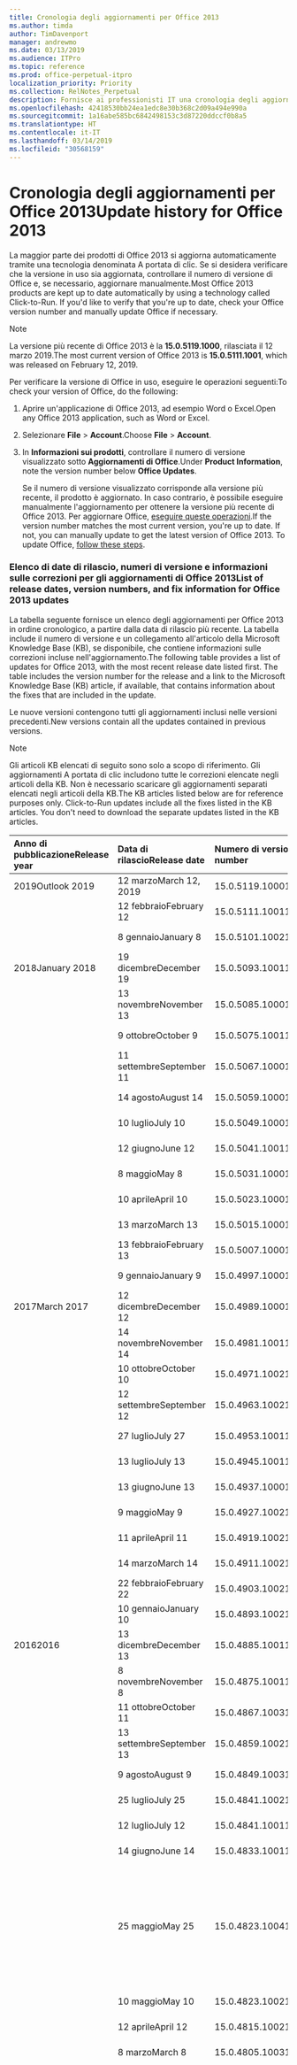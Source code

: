 ```yaml
---
title: Cronologia degli aggiornamenti per Office 2013
ms.author: timda
author: TimDavenport
manager: andrewmo
ms.date: 03/13/2019
ms.audience: ITPro
ms.topic: reference
ms.prod: office-perpetual-itpro
localization_priority: Priority
ms.collection: RelNotes_Perpetual
description: Fornisce ai professionisti IT una cronologia degli aggiornamenti per le versioni con licenza perpetua di Office 2013 che utilizzano A portata di clic.
ms.openlocfilehash: 42418530bb24ea1edc8e30b368c2d09a494e990a
ms.sourcegitcommit: 1a16abe585bc6842498153c3d87220ddccf0b8a5
ms.translationtype: HT
ms.contentlocale: it-IT
ms.lasthandoff: 03/14/2019
ms.locfileid: "30568159"
---
```

# <a name="update-history-for-office-2013"></a><span data-ttu-id="48ed2-103">Cronologia degli aggiornamenti per Office 2013</span><span class="sxs-lookup"><span data-stu-id="48ed2-103">Update history for Office 2013</span></span>

<span data-ttu-id="48ed2-p101">La maggior parte dei prodotti di Office 2013 si aggiorna automaticamente tramite una tecnologia denominata A portata di clic. Se si desidera verificare che la versione in uso sia aggiornata, controllare il numero di versione di Office e, se necessario, aggiornare manualmente.</span><span class="sxs-lookup"><span data-stu-id="48ed2-p101">Most Office 2013 products are kept up to date automatically by using a technology called Click-to-Run. If you'd like to verify that you're up to date, check your Office version number and manually update Office if necessary.</span></span>
  
> [!NOTE]
> <span data-ttu-id="48ed2-106">La versione più recente di Office 2013 è la **15.0.5119.1000**, rilasciata il 12 marzo 2019.</span><span class="sxs-lookup"><span data-stu-id="48ed2-106">The most current version of Office 2013 is **15.0.5111.1001**, which was released on February 12, 2019.</span></span> 
  
<span data-ttu-id="48ed2-107">Per verificare la versione di Office in uso, eseguire le operazioni seguenti:</span><span class="sxs-lookup"><span data-stu-id="48ed2-107">To check your version of Office, do the following:</span></span>
  
1. <span data-ttu-id="48ed2-108">Aprire un'applicazione di Office 2013, ad esempio Word o Excel.</span><span class="sxs-lookup"><span data-stu-id="48ed2-108">Open any Office 2013 application, such as Word or Excel.</span></span>
    
2. <span data-ttu-id="48ed2-109">Selezionare **File** > **Account**.</span><span class="sxs-lookup"><span data-stu-id="48ed2-109">Choose **File** > **Account**.</span></span>
    
3. <span data-ttu-id="48ed2-110">In **Informazioni sui prodotti**, controllare il numero di versione visualizzato sotto **Aggiornamenti di Office**.</span><span class="sxs-lookup"><span data-stu-id="48ed2-110">Under **Product Information**, note the version number below **Office Updates**.</span></span>
    
    <span data-ttu-id="48ed2-p102">Se il numero di versione visualizzato corrisponde alla versione più recente, il prodotto è aggiornato. In caso contrario, è possibile eseguire manualmente l'aggiornamento per ottenere la versione più recente di Office 2013. Per aggiornare Office, [eseguire queste operazioni](https://support.office.com/article/2ab296f3-7f03-43a2-8e50-46de917611c5#ID0EAABAAA=Office_2013).</span><span class="sxs-lookup"><span data-stu-id="48ed2-p102">If the version number matches the most current version, you're up to date. If not, you can manually update to get the latest version of Office 2013. To update Office, [follow these steps](https://support.office.com/article/2ab296f3-7f03-43a2-8e50-46de917611c5#ID0EAABAAA=Office_2013).</span></span>
    
### <a name="list-of-release-dates-version-numbers-and-fix-information-for-office-2013-updates"></a><span data-ttu-id="48ed2-114">Elenco di date di rilascio, numeri di versione e informazioni sulle correzioni per gli aggiornamenti di Office 2013</span><span class="sxs-lookup"><span data-stu-id="48ed2-114">List of release dates, version numbers, and fix information for Office 2013 updates</span></span>

<span data-ttu-id="48ed2-p103">La tabella seguente fornisce un elenco degli aggiornamenti per Office 2013 in ordine cronologico, a partire dalla data di rilascio più recente. La tabella include il numero di versione e un collegamento all'articolo della Microsoft Knowledge Base (KB), se disponibile, che contiene informazioni sulle correzioni incluse nell'aggiornamento.</span><span class="sxs-lookup"><span data-stu-id="48ed2-p103">The following table provides a list of updates for Office 2013, with the most recent release date listed first. The table includes the version number for the release and a link to the Microsoft Knowledge Base (KB) article, if available, that contains information about the fixes that are included in the update.</span></span>
  
<span data-ttu-id="48ed2-117">Le nuove versioni contengono tutti gli aggiornamenti inclusi nelle versioni precedenti.</span><span class="sxs-lookup"><span data-stu-id="48ed2-117">New versions contain all the updates contained in previous versions.</span></span>

> [!NOTE]
> <span data-ttu-id="48ed2-p104">Gli articoli KB elencati di seguito sono solo a scopo di riferimento. Gli aggiornamenti A portata di clic includono tutte le correzioni elencate negli articoli della KB. Non è necessario scaricare gli aggiornamenti separati elencati negli articoli della KB.</span><span class="sxs-lookup"><span data-stu-id="48ed2-p104">The KB articles listed below are for reference purposes only. Click-to-Run updates include all the fixes listed in the KB articles. You don't need to download the separate updates listed in the KB articles.</span></span>

  
|<span data-ttu-id="48ed2-121">**Anno di pubblicazione**</span><span class="sxs-lookup"><span data-stu-id="48ed2-121">**Release year**</span></span>|<span data-ttu-id="48ed2-122">**Data di rilascio**</span><span class="sxs-lookup"><span data-stu-id="48ed2-122">**Release date**</span></span>|<span data-ttu-id="48ed2-123">**Numero di versione**</span><span class="sxs-lookup"><span data-stu-id="48ed2-123">**Version number**</span></span>|<span data-ttu-id="48ed2-124">**Ulteriori informazioni**</span><span class="sxs-lookup"><span data-stu-id="48ed2-124">**More information**</span></span>|
|:-----|:-----|:-----|:-----|
|<span data-ttu-id="48ed2-125">2019</span><span class="sxs-lookup"><span data-stu-id="48ed2-125">Outlook 2019</span></span>|<span data-ttu-id="48ed2-126">12 marzo</span><span class="sxs-lookup"><span data-stu-id="48ed2-126">March 12, 2019</span></span>   |<span data-ttu-id="48ed2-127">15.0.5119.1000</span><span class="sxs-lookup"><span data-stu-id="48ed2-127">15.0.5119.1000</span></span>   |[<span data-ttu-id="48ed2-128">KB 4491754</span><span class="sxs-lookup"><span data-stu-id="48ed2-128">KB 4491754</span></span>](https://support.microsoft.com/it-IT/help/4491754)  |
||<span data-ttu-id="48ed2-129">12 febbraio</span><span class="sxs-lookup"><span data-stu-id="48ed2-129">February 12</span></span>   |<span data-ttu-id="48ed2-130">15.0.5111.1001</span><span class="sxs-lookup"><span data-stu-id="48ed2-130">15.0.5111.1001</span></span>   |[<span data-ttu-id="48ed2-131">KB 4488446</span><span class="sxs-lookup"><span data-stu-id="48ed2-131">KB 4488446</span></span>](https://support.microsoft.com/it-IT/help/4488446)  |
||<span data-ttu-id="48ed2-132">8 gennaio</span><span class="sxs-lookup"><span data-stu-id="48ed2-132">January 8</span></span>   |<span data-ttu-id="48ed2-133">15.0.5101.1002</span><span class="sxs-lookup"><span data-stu-id="48ed2-133">15.0.5101.1002</span></span>   |[<span data-ttu-id="48ed2-134">KB 4484800</span><span class="sxs-lookup"><span data-stu-id="48ed2-134">KB 4484800</span></span>](https://support.microsoft.com/it-IT/help/4484800)  |
|<span data-ttu-id="48ed2-135">2018</span><span class="sxs-lookup"><span data-stu-id="48ed2-135">January 2018</span></span>|<span data-ttu-id="48ed2-136">19 dicembre</span><span class="sxs-lookup"><span data-stu-id="48ed2-136">December 19</span></span>   |<span data-ttu-id="48ed2-137">15.0.5093.1001</span><span class="sxs-lookup"><span data-stu-id="48ed2-137">15.0.5093.1001</span></span>   |[<span data-ttu-id="48ed2-138">KB 4477615</span><span class="sxs-lookup"><span data-stu-id="48ed2-138">KB 4477615</span></span>](https://support.microsoft.com/it-IT/help/4477615)  |
||<span data-ttu-id="48ed2-139">13 novembre</span><span class="sxs-lookup"><span data-stu-id="48ed2-139">November 13</span></span>   |<span data-ttu-id="48ed2-140">15.0.5085.1000</span><span class="sxs-lookup"><span data-stu-id="48ed2-140">15.0.5085.1000</span></span>   |[<span data-ttu-id="48ed2-141">KB 4469617</span><span class="sxs-lookup"><span data-stu-id="48ed2-141">KB 4469617</span></span>](https://support.microsoft.com/it-IT/help/4469617)  |
||<span data-ttu-id="48ed2-142">9 ottobre</span><span class="sxs-lookup"><span data-stu-id="48ed2-142">October 9</span></span>   |<span data-ttu-id="48ed2-143">15.0.5075.1001</span><span class="sxs-lookup"><span data-stu-id="48ed2-143">15.0.5075.1001</span></span>   |[<span data-ttu-id="48ed2-144">KB 4464656</span><span class="sxs-lookup"><span data-stu-id="48ed2-144">KB 4464656</span></span>](https://support.microsoft.com/it-IT/help/4464656)  |
| |<span data-ttu-id="48ed2-145">11 settembre</span><span class="sxs-lookup"><span data-stu-id="48ed2-145">September 11</span></span>   |<span data-ttu-id="48ed2-146">15.0.5067.1000</span><span class="sxs-lookup"><span data-stu-id="48ed2-146">15.0.5067.1000</span></span>   |[<span data-ttu-id="48ed2-147">KB 4459402</span><span class="sxs-lookup"><span data-stu-id="48ed2-147">KB 4459402</span></span>](https://support.microsoft.com/it-IT/help/4459402)  |
||<span data-ttu-id="48ed2-148">14 agosto</span><span class="sxs-lookup"><span data-stu-id="48ed2-148">August 14</span></span>   |<span data-ttu-id="48ed2-149">15.0.5059.1000</span><span class="sxs-lookup"><span data-stu-id="48ed2-149">15.0.5059.1000</span></span>   |[<span data-ttu-id="48ed2-150">KB 4346823</span><span class="sxs-lookup"><span data-stu-id="48ed2-150">KB 4346823</span></span>](https://support.microsoft.com/it-IT/help/4346823)  |
||<span data-ttu-id="48ed2-151">10 luglio</span><span class="sxs-lookup"><span data-stu-id="48ed2-151">July 10</span></span>   |<span data-ttu-id="48ed2-152">15.0.5049.1000</span><span class="sxs-lookup"><span data-stu-id="48ed2-152">15.0.5049.1000</span></span>   |[<span data-ttu-id="48ed2-153">KB 4340798</span><span class="sxs-lookup"><span data-stu-id="48ed2-153">KB 4340798</span></span>](https://support.microsoft.com/it-IT/help/4340798)  |
||<span data-ttu-id="48ed2-154">12 giugno</span><span class="sxs-lookup"><span data-stu-id="48ed2-154">June 12</span></span>   |<span data-ttu-id="48ed2-155">15.0.5041.1001</span><span class="sxs-lookup"><span data-stu-id="48ed2-155">15.0.5041.1001</span></span>   |[<span data-ttu-id="48ed2-156">KB 4299875</span><span class="sxs-lookup"><span data-stu-id="48ed2-156">KB 4299875</span></span>](https://support.microsoft.com/it-IT/help/4299875)  |
||<span data-ttu-id="48ed2-157">8 maggio</span><span class="sxs-lookup"><span data-stu-id="48ed2-157">May 8</span></span>   |<span data-ttu-id="48ed2-158">15.0.5031.1000</span><span class="sxs-lookup"><span data-stu-id="48ed2-158">15.0.5031.1000</span></span>   |[<span data-ttu-id="48ed2-159">KB 4133083</span><span class="sxs-lookup"><span data-stu-id="48ed2-159">KB 4133083</span></span>](https://support.microsoft.com/it-IT/help/4133083)  |
||<span data-ttu-id="48ed2-160">10 aprile</span><span class="sxs-lookup"><span data-stu-id="48ed2-160">April 10</span></span>   |<span data-ttu-id="48ed2-161">15.0.5023.1000</span><span class="sxs-lookup"><span data-stu-id="48ed2-161">15.0.5023.1000</span></span>   |[<span data-ttu-id="48ed2-162">KB 4098622</span><span class="sxs-lookup"><span data-stu-id="48ed2-162">KB 4098622</span></span>](https://support.microsoft.com/it-IT/help/4098622)  |
||<span data-ttu-id="48ed2-163">13 marzo</span><span class="sxs-lookup"><span data-stu-id="48ed2-163">March 13</span></span>   |<span data-ttu-id="48ed2-164">15.0.5015.1000</span><span class="sxs-lookup"><span data-stu-id="48ed2-164">15.0.5015.1000</span></span>   |[<span data-ttu-id="48ed2-165">KB 4090988</span><span class="sxs-lookup"><span data-stu-id="48ed2-165">KB 4090988</span></span>](https://support.microsoft.com/it-IT/help/4090988)  |
||<span data-ttu-id="48ed2-166">13 febbraio</span><span class="sxs-lookup"><span data-stu-id="48ed2-166">February 13</span></span>   |<span data-ttu-id="48ed2-167">15.0.5007.1000</span><span class="sxs-lookup"><span data-stu-id="48ed2-167">15.0.5007.1000</span></span>   |[<span data-ttu-id="48ed2-168">KB 4077965</span><span class="sxs-lookup"><span data-stu-id="48ed2-168">KB 4077965</span></span>](https://support.microsoft.com/help/4077965)  |
||<span data-ttu-id="48ed2-169">9 gennaio</span><span class="sxs-lookup"><span data-stu-id="48ed2-169">January 9</span></span>   |<span data-ttu-id="48ed2-170">15.0.4997.1000</span><span class="sxs-lookup"><span data-stu-id="48ed2-170">15.0.4997.1000</span></span>   |[<span data-ttu-id="48ed2-171">KB 4058103</span><span class="sxs-lookup"><span data-stu-id="48ed2-171">KB 4058103</span></span>](https://support.microsoft.com/help/4058103)  |
|<span data-ttu-id="48ed2-172">2017</span><span class="sxs-lookup"><span data-stu-id="48ed2-172">March 2017</span></span>   |<span data-ttu-id="48ed2-173">12 dicembre</span><span class="sxs-lookup"><span data-stu-id="48ed2-173">December 12</span></span>   |<span data-ttu-id="48ed2-174">15.0.4989.1000</span><span class="sxs-lookup"><span data-stu-id="48ed2-174">15.0.4989.1000</span></span>   |[<span data-ttu-id="48ed2-175">KB 4055454</span><span class="sxs-lookup"><span data-stu-id="48ed2-175">KB 4055454</span></span>](https://support.microsoft.com/help/4055454)  |
||<span data-ttu-id="48ed2-176">14 novembre</span><span class="sxs-lookup"><span data-stu-id="48ed2-176">November 14</span></span>   |<span data-ttu-id="48ed2-177">15.0.4981.1001</span><span class="sxs-lookup"><span data-stu-id="48ed2-177">15.0.4981.1001</span></span>   |[<span data-ttu-id="48ed2-178">KB 4051890</span><span class="sxs-lookup"><span data-stu-id="48ed2-178">KB 4051890</span></span>](https://support.microsoft.com/help/4051890)  |
||<span data-ttu-id="48ed2-179">10 ottobre</span><span class="sxs-lookup"><span data-stu-id="48ed2-179">October 10</span></span>   |<span data-ttu-id="48ed2-180">15.0.4971.1002</span><span class="sxs-lookup"><span data-stu-id="48ed2-180">15.0.4971.1002</span></span>   |[<span data-ttu-id="48ed2-181">KB 4043461</span><span class="sxs-lookup"><span data-stu-id="48ed2-181">KB 4043461</span></span>](https://support.microsoft.com/help/4043461)  |
||<span data-ttu-id="48ed2-182">12 settembre</span><span class="sxs-lookup"><span data-stu-id="48ed2-182">September 12</span></span>   |<span data-ttu-id="48ed2-183">15.0.4963.1002</span><span class="sxs-lookup"><span data-stu-id="48ed2-183">15.0.4963.1002</span></span>   |[<span data-ttu-id="48ed2-184">KB 4040279</span><span class="sxs-lookup"><span data-stu-id="48ed2-184">KB 4040279</span></span>](https://support.microsoft.com/help/4040279)  |
||<span data-ttu-id="48ed2-185">27 luglio</span><span class="sxs-lookup"><span data-stu-id="48ed2-185">July 27</span></span>   |<span data-ttu-id="48ed2-186">15.0.4953.1001</span><span class="sxs-lookup"><span data-stu-id="48ed2-186">15.0.4953.1001</span></span>   |[<span data-ttu-id="48ed2-187">KB 4036121</span><span class="sxs-lookup"><span data-stu-id="48ed2-187">KB 4036121</span></span>](https://support.microsoft.com/help/4036121)  |
||<span data-ttu-id="48ed2-188">13 luglio</span><span class="sxs-lookup"><span data-stu-id="48ed2-188">July 13</span></span>   |<span data-ttu-id="48ed2-189">15.0.4945.1001</span><span class="sxs-lookup"><span data-stu-id="48ed2-189">15.0.4945.1001</span></span>   |[<span data-ttu-id="48ed2-190">KB 4033107</span><span class="sxs-lookup"><span data-stu-id="48ed2-190">KB 4033107</span></span>](https://support.microsoft.com/help/4033107)  |
||<span data-ttu-id="48ed2-191">13 giugno</span><span class="sxs-lookup"><span data-stu-id="48ed2-191">June 13</span></span>   |<span data-ttu-id="48ed2-192">15.0.4937.1000</span><span class="sxs-lookup"><span data-stu-id="48ed2-192">15.0.4937.1000</span></span>   |[<span data-ttu-id="48ed2-193">KB 4023935</span><span class="sxs-lookup"><span data-stu-id="48ed2-193">KB 4023935</span></span>](https://support.microsoft.com/help/4023935)  |
||<span data-ttu-id="48ed2-194">9 maggio</span><span class="sxs-lookup"><span data-stu-id="48ed2-194">May 9</span></span>   |<span data-ttu-id="48ed2-195">15.0.4927.1002</span><span class="sxs-lookup"><span data-stu-id="48ed2-195">15.0.4927.1002</span></span>   |[<span data-ttu-id="48ed2-196">KB 4020152</span><span class="sxs-lookup"><span data-stu-id="48ed2-196">KB 4020152</span></span>](https://support.microsoft.com/help/4020152)  |
||<span data-ttu-id="48ed2-197">11 aprile</span><span class="sxs-lookup"><span data-stu-id="48ed2-197">April 11</span></span>   |<span data-ttu-id="48ed2-198">15.0.4919.1002</span><span class="sxs-lookup"><span data-stu-id="48ed2-198">15.0.4919.1002</span></span>   |[<span data-ttu-id="48ed2-199">KB 4016803</span><span class="sxs-lookup"><span data-stu-id="48ed2-199">KB 4016803</span></span>](https://support.microsoft.com/help/4016803)  |
||<span data-ttu-id="48ed2-200">14 marzo</span><span class="sxs-lookup"><span data-stu-id="48ed2-200">March 14</span></span>   |<span data-ttu-id="48ed2-201">15.0.4911.1002</span><span class="sxs-lookup"><span data-stu-id="48ed2-201">15.0.4911.1002</span></span>   |[<span data-ttu-id="48ed2-202">KB 4013886</span><span class="sxs-lookup"><span data-stu-id="48ed2-202">KB 4013886</span></span>](https://support.microsoft.com/help/4013886)  |
||<span data-ttu-id="48ed2-203">22 febbraio</span><span class="sxs-lookup"><span data-stu-id="48ed2-203">February 22</span></span>   |<span data-ttu-id="48ed2-204">15.0.4903.1002</span><span class="sxs-lookup"><span data-stu-id="48ed2-204">15.0.4903.1002</span></span>   |[<span data-ttu-id="48ed2-205">KB 4010765</span><span class="sxs-lookup"><span data-stu-id="48ed2-205">KB 4010765</span></span>](https://support.microsoft.com/help/4010765)  |
||<span data-ttu-id="48ed2-206">10 gennaio</span><span class="sxs-lookup"><span data-stu-id="48ed2-206">January 10</span></span>   |<span data-ttu-id="48ed2-207">15.0.4893.1002</span><span class="sxs-lookup"><span data-stu-id="48ed2-207">15.0.4893.1002</span></span>   |[<span data-ttu-id="48ed2-208">KB 3214449</span><span class="sxs-lookup"><span data-stu-id="48ed2-208">KB 3214449</span></span>](https://support.microsoft.com/it-IT/kb/3214449)  |
|<span data-ttu-id="48ed2-209">2016</span><span class="sxs-lookup"><span data-stu-id="48ed2-209">2016</span></span>   |<span data-ttu-id="48ed2-210">13 dicembre</span><span class="sxs-lookup"><span data-stu-id="48ed2-210">December 13</span></span>   |<span data-ttu-id="48ed2-211">15.0.4885.1001</span><span class="sxs-lookup"><span data-stu-id="48ed2-211">15.0.4885.1001</span></span>   |[<span data-ttu-id="48ed2-212">KB 3208595</span><span class="sxs-lookup"><span data-stu-id="48ed2-212">KB 3208595</span></span>](https://support.microsoft.com/it-IT/kb/3208595)  |
||<span data-ttu-id="48ed2-213">8 novembre</span><span class="sxs-lookup"><span data-stu-id="48ed2-213">November 8</span></span>   |<span data-ttu-id="48ed2-214">15.0.4875.1001</span><span class="sxs-lookup"><span data-stu-id="48ed2-214">15.0.4875.1001</span></span>   |[<span data-ttu-id="48ed2-215">KB 3200802</span><span class="sxs-lookup"><span data-stu-id="48ed2-215">KB 3200802</span></span>](https://support.microsoft.com/kb/3200802)  |
||<span data-ttu-id="48ed2-216">11 ottobre</span><span class="sxs-lookup"><span data-stu-id="48ed2-216">October 11</span></span>   |<span data-ttu-id="48ed2-217">15.0.4867.1003</span><span class="sxs-lookup"><span data-stu-id="48ed2-217">15.0.4867.1003</span></span>   |[<span data-ttu-id="48ed2-218">KB 3194160</span><span class="sxs-lookup"><span data-stu-id="48ed2-218">KB 3194160</span></span>](https://support.microsoft.com/kb/3194160)  |
||<span data-ttu-id="48ed2-219">13 settembre</span><span class="sxs-lookup"><span data-stu-id="48ed2-219">September 13</span></span>   |<span data-ttu-id="48ed2-220">15.0.4859.1002</span><span class="sxs-lookup"><span data-stu-id="48ed2-220">15.0.4859.1002</span></span>   |[<span data-ttu-id="48ed2-221">KB 3188548</span><span class="sxs-lookup"><span data-stu-id="48ed2-221">KB 3188548</span></span>](https://support.microsoft.com/kb/3188548)  |
||<span data-ttu-id="48ed2-222">9 agosto</span><span class="sxs-lookup"><span data-stu-id="48ed2-222">August 9</span></span>   |<span data-ttu-id="48ed2-223">15.0.4849.1003</span><span class="sxs-lookup"><span data-stu-id="48ed2-223">15.0.4849.1003</span></span>   |[<span data-ttu-id="48ed2-224">KB 3181038</span><span class="sxs-lookup"><span data-stu-id="48ed2-224">KB 3181038</span></span>](https://support.microsoft.com/kb/3181038)  |
||<span data-ttu-id="48ed2-225">25 luglio</span><span class="sxs-lookup"><span data-stu-id="48ed2-225">July 25</span></span>   |<span data-ttu-id="48ed2-226">15.0.4841.1002</span><span class="sxs-lookup"><span data-stu-id="48ed2-226">15.0.4841.1002</span></span>   |[<span data-ttu-id="48ed2-227">KB 3179661</span><span class="sxs-lookup"><span data-stu-id="48ed2-227">KB 3179661</span></span>](https://support.microsoft.com/kb/3179661)  |
||<span data-ttu-id="48ed2-228">12 luglio</span><span class="sxs-lookup"><span data-stu-id="48ed2-228">July 12</span></span>   |<span data-ttu-id="48ed2-229">15.0.4841.1001</span><span class="sxs-lookup"><span data-stu-id="48ed2-229">15.0.4841.1001</span></span>   |[<span data-ttu-id="48ed2-230">KB 3173835</span><span class="sxs-lookup"><span data-stu-id="48ed2-230">KB 3173835</span></span>](https://support.microsoft.com/kb/3173835)  |
||<span data-ttu-id="48ed2-231">14 giugno</span><span class="sxs-lookup"><span data-stu-id="48ed2-231">June 14</span></span>   |<span data-ttu-id="48ed2-232">15.0.4833.1001</span><span class="sxs-lookup"><span data-stu-id="48ed2-232">15.0.4833.1001</span></span>   |[<span data-ttu-id="48ed2-233">KB 3166910</span><span class="sxs-lookup"><span data-stu-id="48ed2-233">KB 3166910</span></span>](https://support.microsoft.com/kb/3166910)  |
||<span data-ttu-id="48ed2-234">25 maggio</span><span class="sxs-lookup"><span data-stu-id="48ed2-234">May 25</span></span>   |<span data-ttu-id="48ed2-235">15.0.4823.1004</span><span class="sxs-lookup"><span data-stu-id="48ed2-235">15.0.4823.1004</span></span>   |<span data-ttu-id="48ed2-236">Questa versione risolve un arresto anomalo che può verificarsi durante il processo di installazione.</span><span class="sxs-lookup"><span data-stu-id="48ed2-236">This version fixes a crash that may occur during the installation process.</span></span>   |
||<span data-ttu-id="48ed2-237">10 maggio</span><span class="sxs-lookup"><span data-stu-id="48ed2-237">May 10</span></span>   |<span data-ttu-id="48ed2-238">15.0.4823.1002</span><span class="sxs-lookup"><span data-stu-id="48ed2-238">15.0.4823.1002</span></span>   |[<span data-ttu-id="48ed2-239">KB 3158453</span><span class="sxs-lookup"><span data-stu-id="48ed2-239">KB 3158453</span></span>](https://support.microsoft.com/kb/3158453 )  |
||<span data-ttu-id="48ed2-240">12 aprile</span><span class="sxs-lookup"><span data-stu-id="48ed2-240">April 12</span></span>   |<span data-ttu-id="48ed2-241">15.0.4815.1002</span><span class="sxs-lookup"><span data-stu-id="48ed2-241">15.0.4815.1002</span></span>   |[<span data-ttu-id="48ed2-242">KB 3150264</span><span class="sxs-lookup"><span data-stu-id="48ed2-242">KB 3150264</span></span>](https://support.microsoft.com/kb/3150264)  |
||<span data-ttu-id="48ed2-243">8 marzo</span><span class="sxs-lookup"><span data-stu-id="48ed2-243">March 8</span></span>   |<span data-ttu-id="48ed2-244">15.0.4805.1003</span><span class="sxs-lookup"><span data-stu-id="48ed2-244">15.0.4805.1003</span></span>   |[<span data-ttu-id="48ed2-245">KB 3143491</span><span class="sxs-lookup"><span data-stu-id="48ed2-245">KB 3143491</span></span>](https://support.microsoft.com/kb/3143491)  |
||<span data-ttu-id="48ed2-246">17 febbraio</span><span class="sxs-lookup"><span data-stu-id="48ed2-246">February 17</span></span>   |<span data-ttu-id="48ed2-247">15.0.4797.1003</span><span class="sxs-lookup"><span data-stu-id="48ed2-247">15.0.4797.1003</span></span>   |<span data-ttu-id="48ed2-248">Questa versione risolve un problema che potrebbe portare le applicazioni di Office (ad esempio Word, Excel o Outlook) a bloccarsi o rallentare notevolmente quando si scorre la finestra o quando si copia e incolla un testo.</span><span class="sxs-lookup"><span data-stu-id="48ed2-248">This version fixes a problem that may cause Office apps, such as Word, Excel, or Outlook to freeze or perform very slowly when you scroll the window or when you copy and paste text.</span></span>   |
||<span data-ttu-id="48ed2-249">9 febbraio</span><span class="sxs-lookup"><span data-stu-id="48ed2-249">February 9</span></span>   |<span data-ttu-id="48ed2-250">15.0.4797.1002</span><span class="sxs-lookup"><span data-stu-id="48ed2-250">15.0.4797.1002</span></span>   |[<span data-ttu-id="48ed2-251">KB 3137471</span><span class="sxs-lookup"><span data-stu-id="48ed2-251">KB 3137471</span></span>](https://support.microsoft.com/kb/3137471)  |
||<span data-ttu-id="48ed2-252">12 gennaio</span><span class="sxs-lookup"><span data-stu-id="48ed2-252">January 12</span></span>   |<span data-ttu-id="48ed2-253">15.0.4787.1002</span><span class="sxs-lookup"><span data-stu-id="48ed2-253">15.0.4787.1002</span></span>   |[<span data-ttu-id="48ed2-254">KB 3131245</span><span class="sxs-lookup"><span data-stu-id="48ed2-254">KB 3131245</span></span>](https://support.microsoft.com/kb/3131245)  |
|<span data-ttu-id="48ed2-255">2015</span><span class="sxs-lookup"><span data-stu-id="48ed2-255">April 2015</span></span>   |<span data-ttu-id="48ed2-256">8 dicembre</span><span class="sxs-lookup"><span data-stu-id="48ed2-256">December 8</span></span>   |<span data-ttu-id="48ed2-257">15.0.4779.1002</span><span class="sxs-lookup"><span data-stu-id="48ed2-257">15.0.4779.1002</span></span>   |[<span data-ttu-id="48ed2-258">KB 3121650</span><span class="sxs-lookup"><span data-stu-id="48ed2-258">KB 3121650</span></span>](https://support.microsoft.com/kb/3121650)  |
||<span data-ttu-id="48ed2-259">24 novembre</span><span class="sxs-lookup"><span data-stu-id="48ed2-259">November 24</span></span>   |<span data-ttu-id="48ed2-260">15.0.4771.1004</span><span class="sxs-lookup"><span data-stu-id="48ed2-260">15.0.4771.1004</span></span>   |<span data-ttu-id="48ed2-261">Questa versione risolve un arresto anomalo di Outlook.</span><span class="sxs-lookup"><span data-stu-id="48ed2-261">This version fixes an Outlook crash.</span></span>   |
||<span data-ttu-id="48ed2-262">10 novembre</span><span class="sxs-lookup"><span data-stu-id="48ed2-262">November 10</span></span>   |<span data-ttu-id="48ed2-263">15.0.4771.1003</span><span class="sxs-lookup"><span data-stu-id="48ed2-263">15.0.4771.1003</span></span>   |[<span data-ttu-id="48ed2-264">KB 3108456</span><span class="sxs-lookup"><span data-stu-id="48ed2-264">KB 3108456</span></span>](https://support.microsoft.com/kb/3108456)  |
||<span data-ttu-id="48ed2-265">13 ottobre</span><span class="sxs-lookup"><span data-stu-id="48ed2-265">October 13</span></span>   |<span data-ttu-id="48ed2-266">15.0.4763.1003</span><span class="sxs-lookup"><span data-stu-id="48ed2-266">15.0.4763.1003</span></span>   |[<span data-ttu-id="48ed2-267">KB 3099951</span><span class="sxs-lookup"><span data-stu-id="48ed2-267">KB 3099951</span></span>](https://support.microsoft.com/kb/3099951)  |
||<span data-ttu-id="48ed2-268">8 settembre</span><span class="sxs-lookup"><span data-stu-id="48ed2-268">September 8</span></span>   |<span data-ttu-id="48ed2-269">15.0.4753.1003</span><span class="sxs-lookup"><span data-stu-id="48ed2-269">15.0.4753.1003</span></span>   |[<span data-ttu-id="48ed2-270">KB 3092181</span><span class="sxs-lookup"><span data-stu-id="48ed2-270">KB 3092181</span></span>](https://support.microsoft.com/kb/3092181)  |
||<span data-ttu-id="48ed2-271">11 agosto</span><span class="sxs-lookup"><span data-stu-id="48ed2-271">August 11</span></span>   |<span data-ttu-id="48ed2-272">15.0.4745.1002</span><span class="sxs-lookup"><span data-stu-id="48ed2-272">15.0.4745.1002</span></span>   |[<span data-ttu-id="48ed2-273">KB 3083805</span><span class="sxs-lookup"><span data-stu-id="48ed2-273">KB 3083805</span></span>](https://support.microsoft.com/kb/3083805)  |
||<span data-ttu-id="48ed2-274">14 luglio</span><span class="sxs-lookup"><span data-stu-id="48ed2-274">July 14</span></span>   |<span data-ttu-id="48ed2-275">15.0.4737.1003</span><span class="sxs-lookup"><span data-stu-id="48ed2-275">15.0.4737.1003</span></span>   |[<span data-ttu-id="48ed2-276">KB 3077012</span><span class="sxs-lookup"><span data-stu-id="48ed2-276">KB 3077012</span></span>](https://support.microsoft.com/kb/3077012)  |
||<span data-ttu-id="48ed2-277">9 giugno</span><span class="sxs-lookup"><span data-stu-id="48ed2-277">June 9</span></span>   |<span data-ttu-id="48ed2-278">15.0.4727.1003</span><span class="sxs-lookup"><span data-stu-id="48ed2-278">15.0.4727.1003</span></span>   |[<span data-ttu-id="48ed2-279">KB 3068507</span><span class="sxs-lookup"><span data-stu-id="48ed2-279">KB 3068507</span></span>](https://support.microsoft.com/kb/3068507)  |
||<span data-ttu-id="48ed2-280">12 maggio</span><span class="sxs-lookup"><span data-stu-id="48ed2-280">May 12</span></span>   |<span data-ttu-id="48ed2-281">15.0.4719.1002</span><span class="sxs-lookup"><span data-stu-id="48ed2-281">15.0.4719.1002</span></span>   |[<span data-ttu-id="48ed2-282">KB 3061974</span><span class="sxs-lookup"><span data-stu-id="48ed2-282">KB 3061974</span></span>](https://support.microsoft.com/kb/3061974)  |
||<span data-ttu-id="48ed2-283">14 aprile</span><span class="sxs-lookup"><span data-stu-id="48ed2-283">April 14</span></span>   |<span data-ttu-id="48ed2-284">15.0.4711.1003</span><span class="sxs-lookup"><span data-stu-id="48ed2-284">15.0.4711.1003</span></span>   |[<span data-ttu-id="48ed2-285">KB 3050766</span><span class="sxs-lookup"><span data-stu-id="48ed2-285">KB 3050766</span></span>](https://support.microsoft.com/kb/3050766)  |
||<span data-ttu-id="48ed2-286">10 marzo</span><span class="sxs-lookup"><span data-stu-id="48ed2-286">March 10</span></span>   |<span data-ttu-id="48ed2-287">15.0.4701.1002</span><span class="sxs-lookup"><span data-stu-id="48ed2-287">15.0.4701.1002</span></span>   |[<span data-ttu-id="48ed2-288">KB 3040794</span><span class="sxs-lookup"><span data-stu-id="48ed2-288">KB 3040794</span></span>](https://support.microsoft.com/kb/3040794)  |
||<span data-ttu-id="48ed2-289">10 febbraio</span><span class="sxs-lookup"><span data-stu-id="48ed2-289">February 10</span></span>   |<span data-ttu-id="48ed2-290">15.0.4693.1002</span><span class="sxs-lookup"><span data-stu-id="48ed2-290">15.0.4693.1002</span></span>   |[<span data-ttu-id="48ed2-291">KB 3032763</span><span class="sxs-lookup"><span data-stu-id="48ed2-291">KB 3032763</span></span>](https://support.microsoft.com/kb/3032763)  |
|<span data-ttu-id="48ed2-292">2014</span><span class="sxs-lookup"><span data-stu-id="48ed2-292">April 2014</span></span>   |<span data-ttu-id="48ed2-293">9 dicembre</span><span class="sxs-lookup"><span data-stu-id="48ed2-293">December 9</span></span>   |<span data-ttu-id="48ed2-294">15.0.4675.1002</span><span class="sxs-lookup"><span data-stu-id="48ed2-294">15.0.4675.1002</span></span>   |[<span data-ttu-id="48ed2-295">KB 3020812</span><span class="sxs-lookup"><span data-stu-id="48ed2-295">KB 3020812</span></span>](https://support.microsoft.com/kb/3020812)  |
||<span data-ttu-id="48ed2-296">11 novembre</span><span class="sxs-lookup"><span data-stu-id="48ed2-296">November 11</span></span>   |<span data-ttu-id="48ed2-297">15.0.4667.1002</span><span class="sxs-lookup"><span data-stu-id="48ed2-297">15.0.4667.1002</span></span>   |[<span data-ttu-id="48ed2-298">KB 3012392</span><span class="sxs-lookup"><span data-stu-id="48ed2-298">KB 3012392</span></span>](https://support.microsoft.com/kb/3012392)  |
||<span data-ttu-id="48ed2-299">14 ottobre</span><span class="sxs-lookup"><span data-stu-id="48ed2-299">October 14</span></span>   |<span data-ttu-id="48ed2-300">15.0.4659.1001</span><span class="sxs-lookup"><span data-stu-id="48ed2-300">15.0.4659.1001</span></span>   |[<span data-ttu-id="48ed2-301">KB 3003800</span><span class="sxs-lookup"><span data-stu-id="48ed2-301">KB 3003800</span></span>](https://support.microsoft.com/kb/3003800)  |
||<span data-ttu-id="48ed2-302">16 settembre</span><span class="sxs-lookup"><span data-stu-id="48ed2-302">September 16</span></span>   |<span data-ttu-id="48ed2-303">15.0.4649.1003</span><span class="sxs-lookup"><span data-stu-id="48ed2-303">15.0.4649.1003</span></span>   |[<span data-ttu-id="48ed2-304">KB 2889931</span><span class="sxs-lookup"><span data-stu-id="48ed2-304">KB 2889931</span></span>](https://support.microsoft.com/kb/2889931)  |
||<span data-ttu-id="48ed2-305">9 settembre</span><span class="sxs-lookup"><span data-stu-id="48ed2-305">September 9</span></span>   |<span data-ttu-id="48ed2-306">15.0.4649.1001</span><span class="sxs-lookup"><span data-stu-id="48ed2-306">15.0.4649.1001</span></span>   |[<span data-ttu-id="48ed2-307">KB 2995902</span><span class="sxs-lookup"><span data-stu-id="48ed2-307">KB 2995902</span></span>](https://support.microsoft.com/kb/2995902)  |
||<span data-ttu-id="48ed2-308">12 agosto</span><span class="sxs-lookup"><span data-stu-id="48ed2-308">August 12</span></span>   |<span data-ttu-id="48ed2-309">15.0.4641.1003</span><span class="sxs-lookup"><span data-stu-id="48ed2-309">15.0.4641.1003</span></span>   |[<span data-ttu-id="48ed2-310">KB 2989071</span><span class="sxs-lookup"><span data-stu-id="48ed2-310">KB 2989071</span></span>](https://support.microsoft.com/kb/2989071)  |
||<span data-ttu-id="48ed2-311">24 luglio</span><span class="sxs-lookup"><span data-stu-id="48ed2-311">July 24</span></span>   |<span data-ttu-id="48ed2-312">15.0.4631.1004</span><span class="sxs-lookup"><span data-stu-id="48ed2-312">15.0.4631.1004</span></span>   |[<span data-ttu-id="48ed2-313">KB 2989605</span><span class="sxs-lookup"><span data-stu-id="48ed2-313">KB 2989605</span></span>](https://support.microsoft.com/kb/2989605)  |
||<span data-ttu-id="48ed2-314">8 luglio</span><span class="sxs-lookup"><span data-stu-id="48ed2-314">July 8</span></span>   |<span data-ttu-id="48ed2-315">15.0.4631.1002</span><span class="sxs-lookup"><span data-stu-id="48ed2-315">15.0.4631.1002</span></span>   |[<span data-ttu-id="48ed2-316">KB 2980001</span><span class="sxs-lookup"><span data-stu-id="48ed2-316">KB 2980001</span></span>](https://support.microsoft.com/kb/2980001)  |
||<span data-ttu-id="48ed2-317">10 giugno</span><span class="sxs-lookup"><span data-stu-id="48ed2-317">June 10</span></span>   |<span data-ttu-id="48ed2-318">15.0.4623.1003</span><span class="sxs-lookup"><span data-stu-id="48ed2-318">15.0.4623.1003</span></span>   |[<span data-ttu-id="48ed2-319">KB 2971668</span><span class="sxs-lookup"><span data-stu-id="48ed2-319">KB 2971668</span></span>](https://support.microsoft.com/kb/2971668)  |
||<span data-ttu-id="48ed2-320">22 maggio</span><span class="sxs-lookup"><span data-stu-id="48ed2-320">May 22</span></span>   |<span data-ttu-id="48ed2-321">15.0.4615.1002</span><span class="sxs-lookup"><span data-stu-id="48ed2-321">15.0.4615.1002</span></span>   |<span data-ttu-id="48ed2-322">Questa versione corregge gli errori di attivazione.</span><span class="sxs-lookup"><span data-stu-id="48ed2-322">This version fixes activation errors.</span></span>   |
||<span data-ttu-id="48ed2-323">13 maggio</span><span class="sxs-lookup"><span data-stu-id="48ed2-323">May 13</span></span>   |<span data-ttu-id="48ed2-324">15.0.4615.1001</span><span class="sxs-lookup"><span data-stu-id="48ed2-324">15.0.4615.1001</span></span>   |[<span data-ttu-id="48ed2-325">KB 2964042</span><span class="sxs-lookup"><span data-stu-id="48ed2-325">KB 2964042</span></span>](https://support.microsoft.com/kb/2964042)  |
||<span data-ttu-id="48ed2-326">8 aprile</span><span class="sxs-lookup"><span data-stu-id="48ed2-326">April 8</span></span>   |<span data-ttu-id="48ed2-327">15.0.4605.1003</span><span class="sxs-lookup"><span data-stu-id="48ed2-327">15.0.4605.1003</span></span>   |[<span data-ttu-id="48ed2-328">KB 2955382</span><span class="sxs-lookup"><span data-stu-id="48ed2-328">KB 2955382</span></span>](https://support.microsoft.com/kb/2955382)  |
||<span data-ttu-id="48ed2-329">11 marzo</span><span class="sxs-lookup"><span data-stu-id="48ed2-329">March 11</span></span>   |<span data-ttu-id="48ed2-330">15.0.4569.1508</span><span class="sxs-lookup"><span data-stu-id="48ed2-330">15.0.4569.1508</span></span>   |[<span data-ttu-id="48ed2-331">KB 2937335</span><span class="sxs-lookup"><span data-stu-id="48ed2-331">KB 2937335</span></span>](https://support.microsoft.com/kb/2937335)  |
||<span data-ttu-id="48ed2-332">25 febbraio</span><span class="sxs-lookup"><span data-stu-id="48ed2-332">February 25</span></span>   |<span data-ttu-id="48ed2-333">15.0.4569.1507</span><span class="sxs-lookup"><span data-stu-id="48ed2-333">15.0.4569.1507</span></span>   |<span data-ttu-id="48ed2-334">[KB 2817430](https://support.microsoft.com/kb/2817430) (Service Pack 1)</span><span class="sxs-lookup"><span data-stu-id="48ed2-334">[KB 2817430](https://support.microsoft.com/kb/2817430) (Service Pack 1)</span></span>   |
||<span data-ttu-id="48ed2-335">14 gennaio</span><span class="sxs-lookup"><span data-stu-id="48ed2-335">January 14</span></span>   |<span data-ttu-id="48ed2-336">15.0.4551.1512</span><span class="sxs-lookup"><span data-stu-id="48ed2-336">15.0.4551.1512</span></span>   |[<span data-ttu-id="48ed2-337">KB 2923177</span><span class="sxs-lookup"><span data-stu-id="48ed2-337">KB 2923177</span></span>](https://support.microsoft.com/kb/2923177)  |
|<span data-ttu-id="48ed2-338">2013</span><span class="sxs-lookup"><span data-stu-id="48ed2-338">2013</span></span>   |<span data-ttu-id="48ed2-339">10 dicembre</span><span class="sxs-lookup"><span data-stu-id="48ed2-339">December 10</span></span>   |<span data-ttu-id="48ed2-340">15.0.4551.1011</span><span class="sxs-lookup"><span data-stu-id="48ed2-340">15.0.4551.1011</span></span>   |[<span data-ttu-id="48ed2-341">KB 2916204</span><span class="sxs-lookup"><span data-stu-id="48ed2-341">KB 2916204</span></span>](https://support.microsoft.com/kb/2916204)  |
||<span data-ttu-id="48ed2-342">12 novembre</span><span class="sxs-lookup"><span data-stu-id="48ed2-342">November 12</span></span>   |<span data-ttu-id="48ed2-343">15.0.4551.1005</span><span class="sxs-lookup"><span data-stu-id="48ed2-343">15.0.4551.1005</span></span>   |[<span data-ttu-id="48ed2-344">KB 2908105</span><span class="sxs-lookup"><span data-stu-id="48ed2-344">KB 2908105</span></span>](https://support.microsoft.com/kb/2908105)  |
||<span data-ttu-id="48ed2-345">8 ottobre</span><span class="sxs-lookup"><span data-stu-id="48ed2-345">October 8</span></span>   |<span data-ttu-id="48ed2-346">15.0.4535.1511</span><span class="sxs-lookup"><span data-stu-id="48ed2-346">15.0.4535.1511</span></span>   |[<span data-ttu-id="48ed2-347">KB 2892139</span><span class="sxs-lookup"><span data-stu-id="48ed2-347">KB 2892139</span></span>](https://support.microsoft.com/kb/2892139)  |
||<span data-ttu-id="48ed2-348">10 settembre</span><span class="sxs-lookup"><span data-stu-id="48ed2-348">September 10</span></span>   |<span data-ttu-id="48ed2-349">15.0.4535.1004</span><span class="sxs-lookup"><span data-stu-id="48ed2-349">15.0.4535.1004</span></span>   |[<span data-ttu-id="48ed2-350">KB 2884129</span><span class="sxs-lookup"><span data-stu-id="48ed2-350">KB 2884129</span></span>](https://support.microsoft.com/kb/2884129)  |
||<span data-ttu-id="48ed2-351">13 agosto</span><span class="sxs-lookup"><span data-stu-id="48ed2-351">August 13</span></span>   |<span data-ttu-id="48ed2-352">15.0.4517.1509</span><span class="sxs-lookup"><span data-stu-id="48ed2-352">15.0.4517.1509</span></span>   |[<span data-ttu-id="48ed2-353">KB 2876211</span><span class="sxs-lookup"><span data-stu-id="48ed2-353">KB 2876211</span></span>](https://support.microsoft.com/kb/2876211)  |
||<span data-ttu-id="48ed2-354">9 luglio</span><span class="sxs-lookup"><span data-stu-id="48ed2-354">July 9</span></span>   |<span data-ttu-id="48ed2-355">15.0.4517.1005</span><span class="sxs-lookup"><span data-stu-id="48ed2-355">15.0.4517.1005</span></span>   |[<span data-ttu-id="48ed2-356">KB 2867767</span><span class="sxs-lookup"><span data-stu-id="48ed2-356">KB 2867767</span></span>](https://support.microsoft.com/kb/2867767)  |
||<span data-ttu-id="48ed2-357">11 giugno</span><span class="sxs-lookup"><span data-stu-id="48ed2-357">June 11</span></span>   |<span data-ttu-id="48ed2-358">15.0.4505.1510</span><span class="sxs-lookup"><span data-stu-id="48ed2-358">15.0.4505.1510</span></span>   |[<span data-ttu-id="48ed2-359">KB 2860010</span><span class="sxs-lookup"><span data-stu-id="48ed2-359">KB 2860010</span></span>](https://support.microsoft.com/kb/2860010)  |
||<span data-ttu-id="48ed2-360">14 maggio</span><span class="sxs-lookup"><span data-stu-id="48ed2-360">May 14</span></span>   |<span data-ttu-id="48ed2-361">15.0.4505.1006</span><span class="sxs-lookup"><span data-stu-id="48ed2-361">15.0.4505.1006</span></span>   |[<span data-ttu-id="48ed2-362">KB 2847265</span><span class="sxs-lookup"><span data-stu-id="48ed2-362">KB 2847265</span></span>](https://support.microsoft.com/kb/2847265)  |
||<span data-ttu-id="48ed2-363">9 aprile</span><span class="sxs-lookup"><span data-stu-id="48ed2-363">April 9</span></span>   |<span data-ttu-id="48ed2-364">15.0.4481.1510</span><span class="sxs-lookup"><span data-stu-id="48ed2-364">15.0.4481.1510</span></span>   |[<span data-ttu-id="48ed2-365">KB 2833132</span><span class="sxs-lookup"><span data-stu-id="48ed2-365">KB 2833132</span></span>](https://support.microsoft.com/kb/2833132)  |
   

  

